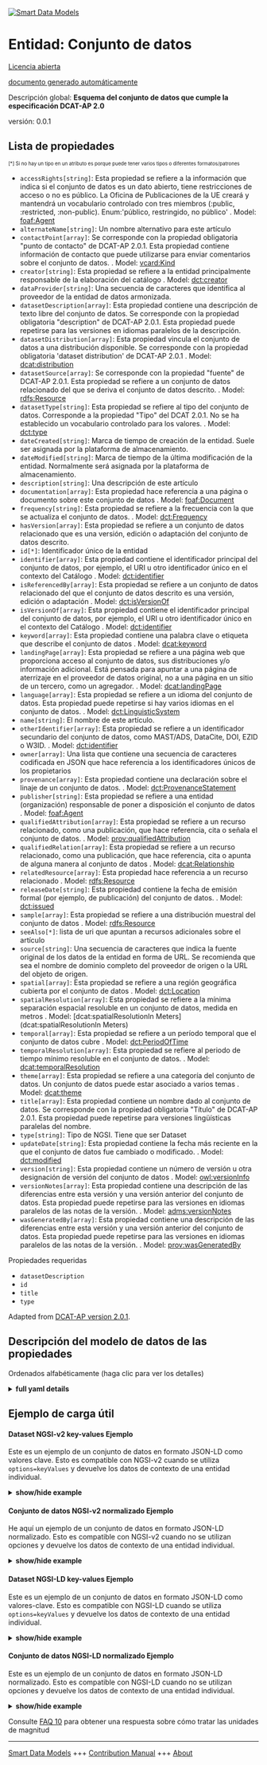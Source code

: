 <!-- 10-Header -->  
[![Smart Data Models](https://smartdatamodels.org/wp-content/uploads/2022/01/SmartDataModels_logo.png "Logo")](https://smartdatamodels.org)  
Entidad: Conjunto de datos  
==========================<!-- /10-Header -->  
<!-- 15-License -->  
[Licencia abierta](https://github.com/smart-data-models//dataModel.DCAT-AP/blob/master/Dataset/LICENSE.md)  
[documento generado automáticamente](https://docs.google.com/presentation/d/e/2PACX-1vTs-Ng5dIAwkg91oTTUdt8ua7woBXhPnwavZ0FxgR8BsAI_Ek3C5q97Nd94HS8KhP-r_quD4H0fgyt3/pub?start=false&loop=false&delayms=3000#slide=id.gb715ace035_0_60)  
<!-- /15-License -->  
<!-- 20-Description -->  
Descripción global: **Esquema del conjunto de datos que cumple la especificación DCAT-AP 2.0**  
versión: 0.0.1  
<!-- /20-Description -->  
<!-- 30-PropertiesList -->  

## Lista de propiedades  

<sup><sub>[*] Si no hay un tipo en un atributo es porque puede tener varios tipos o diferentes formatos/patrones</sub></sup>  
- `accessRights[string]`: Esta propiedad se refiere a la información que indica si el conjunto de datos es un dato abierto, tiene restricciones de acceso o no es público. La Oficina de Publicaciones de la UE creará y mantendrá un vocabulario controlado con tres miembros (:public, :restricted, :non-public). Enum:'público, restringido, no público'  . Model: [foaf:Agent](foaf:Agent)- `alternateName[string]`: Un nombre alternativo para este artículo  - `contactPoint[array]`: Se corresponde con la propiedad obligatoria "punto de contacto" de DCAT-AP 2.0.1. Esta propiedad contiene información de contacto que puede utilizarse para enviar comentarios sobre el conjunto de datos.  . Model: [vcard:Kind](vcard:Kind)- `creator[string]`: Esta propiedad se refiere a la entidad principalmente responsable de la elaboración del catálogo  . Model: [dct:creator](dct:creator)- `dataProvider[string]`: Una secuencia de caracteres que identifica al proveedor de la entidad de datos armonizada.  - `datasetDescription[array]`: Esta propiedad contiene una descripción de texto libre del conjunto de datos. Se corresponde con la propiedad obligatoria "description" de DCAT-AP 2.0.1. Esta propiedad puede repetirse para las versiones en idiomas paralelos de la descripción.  - `datasetDistribution[array]`: Esta propiedad vincula el conjunto de datos a una distribución disponible. Se corresponde con la propiedad obligatoria 'dataset distribution' de DCAT-AP 2.0.1  . Model: [dcat:distribution](dcat:distribution)- `datasetSource[array]`: Se corresponde con la propiedad "fuente" de DCAT-AP 2.0.1. Esta propiedad se refiere a un conjunto de datos relacionado del que se deriva el conjunto de datos descrito.  . Model: [rdfs:Resource](rdfs:Resource)- `datasetType[string]`: Esta propiedad se refiere al tipo del conjunto de datos. Corresponde a la propiedad "Tipo" del DCAT 2.0.1. No se ha establecido un vocabulario controlado para los valores.  . Model: [dct:type](dct:type)- `dateCreated[string]`: Marca de tiempo de creación de la entidad. Suele ser asignada por la plataforma de almacenamiento.  - `dateModified[string]`: Marca de tiempo de la última modificación de la entidad. Normalmente será asignada por la plataforma de almacenamiento.  - `description[string]`: Una descripción de este artículo  - `documentation[array]`: Esta propiedad hace referencia a una página o documento sobre este conjunto de datos  . Model: [foaf:Document](foaf:Document)- `frequency[string]`: Esta propiedad se refiere a la frecuencia con la que se actualiza el conjunto de datos.  . Model: [dct:Frequency](dct:Frequency)- `hasVersion[array]`: Esta propiedad se refiere a un conjunto de datos relacionado que es una versión, edición o adaptación del conjunto de datos descrito.  - `id[*]`: Identificador único de la entidad  - `identifier[array]`: Esta propiedad contiene el identificador principal del conjunto de datos, por ejemplo, el URI u otro identificador único en el contexto del Catálogo  . Model: [dct:identifier](dct:identifier)- `isReferencedBy[array]`: Esta propiedad se refiere a un conjunto de datos relacionado del que el conjunto de datos descrito es una versión, edición o adaptación  . Model: [dct:isVersionOf](dct:isVersionOf)- `isVersionOf[array]`: Esta propiedad contiene el identificador principal del conjunto de datos, por ejemplo, el URI u otro identificador único en el contexto del Catálogo  . Model: [dct:identifier](dct:identifier)- `keyword[array]`: Esta propiedad contiene una palabra clave o etiqueta que describe el conjunto de datos  . Model: [dcat:keyword](dcat:keyword)- `landingPage[array]`: Esta propiedad se refiere a una página web que proporciona acceso al conjunto de datos, sus distribuciones y/o información adicional. Está pensada para apuntar a una página de aterrizaje en el proveedor de datos original, no a una página en un sitio de un tercero, como un agregador.  . Model: [dcat:landingPage](dcat:landingPage)- `language[array]`: Esta propiedad se refiere a un idioma del conjunto de datos. Esta propiedad puede repetirse si hay varios idiomas en el conjunto de datos.  . Model: [dct:LinguisticSystem](dct:LinguisticSystem)- `name[string]`: El nombre de este artículo.  - `otherIdentifier[array]`: Esta propiedad se refiere a un identificador secundario del conjunto de datos, como MAST/ADS, DataCite, DOI, EZID o W3ID.  . Model: [dct:identifier](dct:identifier)- `owner[array]`: Una lista que contiene una secuencia de caracteres codificada en JSON que hace referencia a los identificadores únicos de los propietarios  - `provenance[array]`: Esta propiedad contiene una declaración sobre el linaje de un conjunto de datos.  . Model: [dct:ProvenanceStatement](dct:ProvenanceStatement)- `publisher[string]`: Esta propiedad se refiere a una entidad (organización) responsable de poner a disposición el conjunto de datos  . Model: [foaf:Agent](foaf:Agent)- `qualifiedAttribution[array]`: Esta propiedad se refiere a un recurso relacionado, como una publicación, que hace referencia, cita o señala el conjunto de datos.  . Model: [prov:qualifiedAttribution](prov:qualifiedAttribution)- `qualifiedRelation[array]`: Esta propiedad se refiere a un recurso relacionado, como una publicación, que hace referencia, cita o apunta de alguna manera al conjunto de datos  . Model: [dcat:Relationship](dcat:Relationship)- `relatedResource[array]`: Esta propiedad hace referencia a un recurso relacionado  . Model: [rdfs:Resource](rdfs:Resource)- `releaseDate[string]`: Esta propiedad contiene la fecha de emisión formal (por ejemplo, de publicación) del conjunto de datos.  . Model: [dct:issued](dct:issued)- `sample[array]`: Esta propiedad se refiere a una distribución muestral del conjunto de datos  . Model: [rdfs:Resource](rdfs:Resource)- `seeAlso[*]`: lista de uri que apuntan a recursos adicionales sobre el artículo  - `source[string]`: Una secuencia de caracteres que indica la fuente original de los datos de la entidad en forma de URL. Se recomienda que sea el nombre de dominio completo del proveedor de origen o la URL del objeto de origen.  - `spatial[array]`: Esta propiedad se refiere a una región geográfica cubierta por el conjunto de datos  . Model: [dct:Location](dct:Location)- `spatialResolution[array]`: Esta propiedad se refiere a la mínima separación espacial resoluble en un conjunto de datos, medida en metros  . Model: [dcat:spatialResolutionIn Meters](dcat:spatialResolutionIn Meters)- `temporal[array]`: Esta propiedad se refiere a un período temporal que el conjunto de datos cubre  . Model: [dct:PeriodOfTime](dct:PeriodOfTime)- `temporalResolution[array]`: Esta propiedad se refiere al periodo de tiempo mínimo resoluble en el conjunto de datos.  . Model: [dcat:temporalResolution](dcat:temporalResolution)- `theme[array]`: Esta propiedad se refiere a una categoría del conjunto de datos. Un conjunto de datos puede estar asociado a varios temas  . Model: [dcat:theme](dcat:theme)- `title[array]`: Esta propiedad contiene un nombre dado al conjunto de datos. Se corresponde con la propiedad obligatoria "Título" de DCAT-AP 2.0.1. Esta propiedad puede repetirse para versiones lingüísticas paralelas del nombre.  - `type[string]`: Tipo de NGSI. Tiene que ser Dataset  - `updateDate[string]`: Esta propiedad contiene la fecha más reciente en la que el conjunto de datos fue cambiado o modificado.  . Model: [dct:modified](dct:modified)- `version[string]`: Esta propiedad contiene un número de versión u otra designación de versión del conjunto de datos  . Model: [owl:versionInfo](owl:versionInfo)- `versionNotes[array]`: Esta propiedad contiene una descripción de las diferencias entre esta versión y una versión anterior del conjunto de datos. Esta propiedad puede repetirse para las versiones en idiomas paralelos de las notas de la versión.  . Model: [adms:versionNotes](adms:versionNotes)- `wasGeneratedBy[array]`: Esta propiedad contiene una descripción de las diferencias entre esta versión y una versión anterior del conjunto de datos. Esta propiedad puede repetirse para las versiones en idiomas paralelos de las notas de la versión.  . Model: [prov:wasGeneratedBy](prov:wasGeneratedBy)<!-- /30-PropertiesList -->  
<!-- 35-RequiredProperties -->  
Propiedades requeridas  
- `datasetDescription`  - `id`  - `title`  - `type`  <!-- /35-RequiredProperties -->  
<!-- 40-RequiredProperties -->  
Adapted from [DCAT-AP version 2.0.1](https://joinup.ec.europa.eu/sites/default/files/distribution/access_url/2020-06/e4823478-4458-4546-9a85-3609867ad089/DCAT_AP_2.0.1.pdf).  
<!-- /40-RequiredProperties -->  
<!-- 50-DataModelHeader -->  
## Descripción del modelo de datos de las propiedades  
Ordenados alfabéticamente (haga clic para ver los detalles)  
<!-- /50-DataModelHeader -->  
<!-- 60-ModelYaml -->  
<details><summary><strong>full yaml details</strong></summary>    
```yaml  
Dataset:    
  description: 'Dataset Schema meeting DCAT-AP 2.0 specification'    
  properties:    
    accessRights:    
      description: 'This property refers to information that indicates whether the Dataset is open data, has access restrictions or is not public. A controlled vocabulary with three members (:public, :restricted, :non-public) will be created and maintained by the Publications Office of the EU. Enum:''public, restricted, non-public'''    
      enum:    
        - public    
        - restricted    
        - non-public    
      type: string    
      x-ngsi:    
        model: foaf:Agent    
        type: Property    
    alternateName:    
      description: 'An alternative name for this item'    
      type: string    
      x-ngsi:    
        type: Property    
    contactPoint:    
      description: 'It corresponds with the ''contact point'' mandatory property of DCAT-AP 2.0.1. This property contains contact information that can be used for sending comments about the Dataset.'    
      items:    
        type: string    
      type: array    
      x-ngsi:    
        model: vcard:Kind    
        type: Property    
    creator:    
      description: 'This property refers to the entity primarily responsible for producing the catalogue'    
      type: string    
      x-ngsi:    
        model: dct:creator    
        type: Property    
    dataProvider:    
      description: 'A sequence of characters identifying the provider of the harmonised data entity.'    
      type: string    
      x-ngsi:    
        type: Property    
    datasetDescription:    
      description: 'This property contains a free-text account of the Dataset. It corresponds with the ''description'' mandatory property of DCAT-AP 2.0.1. This property can be repeated for parallel language versions of the description.'    
      items:    
        type: string    
      type: array    
      x-ngsi:    
        type: Property    
    datasetDistribution:    
      description: 'This property links the Dataset to an available Distributions. It corresponds with the ''dataset distribution'' mandatory property of DCAT-AP 2.0.1'    
      items:    
        format: uri    
        type: string    
      type: array    
      x-ngsi:    
        model: dcat:distribution    
        type: Property    
    datasetSource:    
      description: 'It corresponds with the property ''source'' from DCAT-AP 2.0.1. This property refers to a related Dataset from which the described Dataset is derived.'    
      items:    
        format: uri    
        type: string    
      type: array    
      x-ngsi:    
        model: rdfs:Resource    
        type: Property    
    datasetType:    
      description: 'This property refers to the type of the Dataset. It corresponds to the property ''Type'' of the DCAT 2.0.1. A controlled vocabulary for the values has not been established.'    
      type: string    
      x-ngsi:    
        model: dct:type    
        type: Property    
    dateCreated:    
      description: 'Entity creation timestamp. This will usually be allocated by the storage platform.'    
      format: date-time    
      type: string    
      x-ngsi:    
        type: Property    
    dateModified:    
      description: 'Timestamp of the last modification of the entity. This will usually be allocated by the storage platform.'    
      format: date-time    
      type: string    
      x-ngsi:    
        type: Property    
    description:    
      description: 'A description of this item'    
      type: string    
      x-ngsi:    
        type: Property    
    documentation:    
      description: 'This property refers to a page or document about this Dataset'    
      items:    
        format: uri    
        type: string    
      type: array    
      x-ngsi:    
        model: foaf:Document    
        type: Property    
    frequency:    
      description: 'This property refers to the frequency at which the Dataset is updated.'    
      type: string    
      x-ngsi:    
        model: dct:Frequency    
        type: Property    
    hasVersion:    
      description: 'This property refers to a related Dataset that is a version, edition, or adaptation of the described Dataset.'    
      items:    
        format: uri    
        type: string    
      type: array    
      x-ngsi:    
        type: Property    
    id:    
      anyOf: &dataset_-_properties_-_owner_-_items_-_anyof    
        - description: 'Property. Identifier format of any NGSI entity'    
          maxLength: 256    
          minLength: 1    
          pattern: ^[\w\-\.\{\}\$\+\*\[\]`|~^@!,:\\]+$    
          type: string    
        - description: 'Property. Identifier format of any NGSI entity'    
          format: uri    
          type: string    
      description: 'Unique identifier of the entity'    
      x-ngsi:    
        type: Property    
    identifier:    
      description: 'This property contains the main identifier for the Dataset, e.g. the URI or other unique identifier in the context of the Catalogue'    
      items:    
        format: uri    
        type: string    
      type: array    
      x-ngsi:    
        model: dct:identifier    
        type: Property    
    isReferencedBy:    
      description: 'This property refers to a related Dataset of which the described Dataset is a version, edition, or adaptation'    
      items:    
        format: uri    
        type: string    
      type: array    
      x-ngsi:    
        model: dct:isVersionOf    
        type: Property    
    isVersionOf:    
      description: 'This property contains the main identifier for the Dataset, e.g. the URI or other unique identifier in the context of the Catalogue'    
      items:    
        format: uri    
        type: string    
      type: array    
      x-ngsi:    
        model: dct:identifier    
        type: Property    
    keyword:    
      description: 'This property contains a keyword or tag, describing the Dataset'    
      items:    
        type: string    
      type: array    
      x-ngsi:    
        model: dcat:keyword    
        type: Property    
    landingPage:    
      description: 'This property refers to a web page that provides access to the Dataset, its Distributions and/or additional information. It is intended to point to a landing page at the original data provider, not to a page on a site of a third party, such as an aggregator.'    
      items:    
        format: uri    
        type: string    
      type: array    
      x-ngsi:    
        model: dcat:landingPage    
        type: Property    
    language:    
      description: 'This property refers to a language of the Dataset. This property can be repeated if there are multiple languages in the Dataset.'    
      items:    
        type: string    
      type: array    
      x-ngsi:    
        model: dct:LinguisticSystem    
        type: Property    
    name:    
      description: 'The name of this item.'    
      type: string    
      x-ngsi:    
        type: Property    
    otherIdentifier:    
      description: 'This property refers to a secondary identifier of the Dataset, such as MAST/ADS, DataCite, DOI, EZID or W3ID.'    
      items:    
        format: uri    
        type: string    
      type: array    
      x-ngsi:    
        model: dct:identifier    
        type: Property    
    owner:    
      description: 'A List containing a JSON encoded sequence of characters referencing the unique Ids of the owner(s)'    
      items:    
        anyOf: *dataset_-_properties_-_owner_-_items_-_anyof    
        description: 'Property. Unique identifier of the entity'    
      type: array    
      x-ngsi:    
        type: Property    
    provenance:    
      description: 'This property contains a statement about the lineage of a Dataset.'    
      items:    
        type: string    
      type: array    
      x-ngsi:    
        model: dct:ProvenanceStatement    
        type: Property    
    publisher:    
      description: 'This property refers to an entity (organisation) responsible for making the Dataset available'    
      type: string    
      x-ngsi:    
        model: foaf:Agent    
        type: Property    
    qualifiedAttribution:    
      description: 'This property is about a related resource, such as a publication, that references, cites, or otherwise points to the dataset.'    
      items:    
        type: string    
      type: array    
      x-ngsi:    
        model: prov:qualifiedAttribution    
        type: Property    
    qualifiedRelation:    
      description: 'This property is about a related resource, such as a publication, that references, cites, or otherwise points to the dataset'    
      items:    
        format: uri    
        type: string    
      type: array    
      x-ngsi:    
        model: dcat:Relationship    
        type: Property    
    relatedResource:    
      description: 'This property refers to a related resource'    
      items:    
        format: uri    
        type: string    
      type: array    
      x-ngsi:    
        model: rdfs:Resource    
        type: Property    
    releaseDate:    
      description: 'This property contains the date of formal issuance (e.g., publication) of the Dataset.'    
      format: date-time    
      type: string    
      x-ngsi:    
        model: dct:issued    
        type: Property    
    sample:    
      description: 'This property refers to a sample distribution of the dataset'    
      items:    
        format: uri    
        type: string    
      type: array    
      x-ngsi:    
        model: rdfs:Resource    
        type: Property    
    seeAlso:    
      description: 'list of uri pointing to additional resources about the item'    
      oneOf:    
        - items:    
            format: uri    
            type: string    
          minItems: 1    
          type: array    
        - format: uri    
          type: string    
      x-ngsi:    
        type: Property    
    source:    
      description: 'A sequence of characters giving the original source of the entity data as a URL. Recommended to be the fully qualified domain name of the source provider, or the URL to the source object.'    
      type: string    
      x-ngsi:    
        type: Property    
    spatial:    
      description: 'This property refers to a geographic region that is covered by the Dataset'    
      items:    
        description: 'Geoproperty. Geojson reference to the item. It can be Point, LineString, Polygon, MultiPoint, MultiLineString or MultiPolygon'    
        oneOf:    
          - description: 'Geoproperty. Geojson reference to the item. Point'    
            properties:    
              bbox:    
                items:    
                  type: number    
                minItems: 4    
                type: array    
              coordinates:    
                items:    
                  type: number    
                minItems: 2    
                type: array    
              type:    
                enum:    
                  - Point    
                type: string    
            required:    
              - type    
              - coordinates    
            title: 'GeoJSON Point'    
            type: object    
          - description: 'Geoproperty. Geojson reference to the item. LineString'    
            properties:    
              bbox:    
                items:    
                  type: number    
                minItems: 4    
                type: array    
              coordinates:    
                items:    
                  items:    
                    type: number    
                  minItems: 2    
                  type: array    
                minItems: 2    
                type: array    
              type:    
                enum:    
                  - LineString    
                type: string    
            required:    
              - type    
              - coordinates    
            title: 'GeoJSON LineString'    
            type: object    
          - description: 'Geoproperty. Geojson reference to the item. Polygon'    
            properties:    
              bbox:    
                items:    
                  type: number    
                minItems: 4    
                type: array    
              coordinates:    
                items:    
                  items:    
                    items:    
                      type: number    
                    minItems: 2    
                    type: array    
                  minItems: 4    
                  type: array    
                type: array    
              type:    
                enum:    
                  - Polygon    
                type: string    
            required:    
              - type    
              - coordinates    
            title: 'GeoJSON Polygon'    
            type: object    
          - description: 'Geoproperty. Geojson reference to the item. MultiPoint'    
            properties:    
              bbox:    
                items:    
                  type: number    
                minItems: 4    
                type: array    
              coordinates:    
                items:    
                  items:    
                    type: number    
                  minItems: 2    
                  type: array    
                type: array    
              type:    
                enum:    
                  - MultiPoint    
                type: string    
            required:    
              - type    
              - coordinates    
            title: 'GeoJSON MultiPoint'    
            type: object    
          - description: 'Geoproperty. Geojson reference to the item. MultiLineString'    
            properties:    
              bbox:    
                items:    
                  type: number    
                minItems: 4    
                type: array    
              coordinates:    
                items:    
                  items:    
                    items:    
                      type: number    
                    minItems: 2    
                    type: array    
                  minItems: 2    
                  type: array    
                type: array    
              type:    
                enum:    
                  - MultiLineString    
                type: string    
            required:    
              - type    
              - coordinates    
            title: 'GeoJSON MultiLineString'    
            type: object    
          - description: 'Geoproperty. Geojson reference to the item. MultiLineString'    
            properties:    
              bbox:    
                items:    
                  type: number    
                minItems: 4    
                type: array    
              coordinates:    
                items:    
                  items:    
                    items:    
                      items:    
                        type: number    
                      minItems: 2    
                      type: array    
                    minItems: 4    
                    type: array    
                  type: array    
                type: array    
              type:    
                enum:    
                  - MultiPolygon    
                type: string    
            required:    
              - type    
              - coordinates    
            title: 'GeoJSON MultiPolygon'    
            type: object    
      type: array    
      x-ngsi:    
        model: dct:Location    
        type: Geoproperty    
    spatialResolution:    
      description: 'This property refers to the minimum spatial separation resolvable in a dataset, measured in meters'    
      items:    
        type: number    
      type: array    
      x-ngsi:    
        model: 'dcat:spatialResolutionIn Meters'    
        type: Property    
    temporal:    
      description: 'This property refers to a temporal period that the Dataset covers'    
      items:    
        format: date-time    
        type: string    
      type: array    
      x-ngsi:    
        model: dct:PeriodOfTime    
        type: Property    
    temporalResolution:    
      description: 'This property refers to the minimum time period resolvable in the dataset.'    
      items:    
        type: number    
      type: array    
      x-ngsi:    
        model: dcat:temporalResolution    
        type: Property    
    theme:    
      description: 'This property refers to a category of the Dataset. A Dataset may be associated with multiple themes'    
      items:    
        type: string    
      type: array    
      x-ngsi:    
        model: dcat:theme    
        type: Property    
    title:    
      description: 'This property contains a name given to the Dataset. It corresponds with the ''Title'' mandatory property of DCAT-AP 2.0.1. This property can be repeated for parallel language versions of the name.'    
      items:    
        type: string    
      type: array    
      x-ngsi:    
        type: Property    
    type:    
      description: 'NGSI type. It has to be Dataset'    
      enum:    
        - Dataset    
      type: string    
      x-ngsi:    
        type: Property    
    updateDate:    
      description: 'This property contains the most recent date on which the Dataset was changed or modified.'    
      format: date-time    
      type: string    
      x-ngsi:    
        model: dct:modified    
        type: Property    
    version:    
      description: 'This property contains a version number or other version designation of the Dataset'    
      type: string    
      x-ngsi:    
        model: owl:versionInfo    
        type: Property    
    versionNotes:    
      description: 'This property contains a description of the differences between this version and a previous version of the Dataset. This property can be repeated for parallel language versions of the version notes.'    
      items:    
        type: string    
      type: array    
      x-ngsi:    
        model: adms:versionNotes    
        type: Property    
    wasGeneratedBy:    
      description: 'This property contains a description of the differences between this version and a previous version of the Dataset. This property can be repeated for parallel language versions of the version notes.'    
      items:    
        type: string    
      type: array    
      x-ngsi:    
        model: prov:wasGeneratedBy    
        type: Property    
  required:    
    - id    
    - type    
    - datasetDescription    
    - title    
  type: object    
  x-derived-from: ""    
  x-disclaimer: 'Redistribution and use in source and binary forms, with or without modification, are permitted  provided that the license conditions are met. Copyleft (c) 2021 Contributors to Smart Data Models Program'    
  x-license-url: https://github.com/smart-data-models/dataModel.DCAT-AP/blob/master/Dataset/LICENSE.md    
  x-model-schema: https://github.com/smart-data-models/dataModel.DCAT-AP/blob/master/Dataset/schema.json    
  x-model-tags: ""    
  x-version: 0.0.1    
```  
</details>    
<!-- /60-ModelYaml -->  
<!-- 70-MiddleNotes -->  
<!-- /70-MiddleNotes -->  
<!-- 80-Examples -->  
## Ejemplo de carga útil  
#### Dataset NGSI-v2 key-values Ejemplo  
Este es un ejemplo de un conjunto de datos en formato JSON-LD como valores clave. Esto es compatible con NGSI-v2 cuando se utiliza `options=keyValues` y devuelve los datos de contexto de una entidad individual.  
<details><summary><strong>show/hide example</strong></summary>    
```json  
{  
  "id": "urn:ngsi-ld:Dataset:id:VESI:23278568",  
  "dateCreated": "1985-07-20T10:08:50Z",  
  "dateModified": "2015-07-13T03:09:32Z",  
  "source": "urn:ngsi-ld:Dataset:items:YSWN:41266715",  
  "name": "First table field check. Agency writer size. Meeting nice nothing after ever.",  
  "alternateName": "Apply popular what suddenly environmental at system. Situation son future example task. Machine year positive security better.",  
  "description": "Own fast suffer your. Spend per police. Less skill much run letter shoulder know office. Discuss of director enter process world possible out.",  
  "dataProvider": "Investment five beat become resource individual assume. Yard seat memory bed forget heart crime.",  
  "owner": [  
    "urn:ngsi-ld:Dataset:items:QZHN:39684072",  
    "urn:ngsi-ld:Dataset:items:LADQ:07842317"  
  ],  
  "seeAlso": [  
    "urn:ngsi-ld:Dataset:items:JGFW:76050330",  
    "urn:ngsi-ld:Dataset:items:XUMS:21710022"  
  ],  
  "type": "Dataset",  
  "datasetDescription": [  
    "Sit worry pay during TV increase family. Social drop organization method. Fact treatment throw detail.",  
    "Experience similar officer social us item lay prepare. Price year close better."  
  ],  
  "title": [  
    "Class skill deal there no language himself. After rule mouth tell economy risk. Glass personal person center.",  
    "Air step occur crime. Fear read scientist vote light. Phone sign what lot garden century big."  
  ],  
  "contactPoint": [  
    "Minute write his experience similar right.",  
    "Experience away remain."  
  ],  
  "datasetDistribution": [  
    "urn:ngsi-ld:Dataset:items:KJVK:30944451",  
    "urn:ngsi-ld:Dataset:items:MMWU:84196227"  
  ],  
  "keyword": [  
    "Free analysis reduce. Owner Republican institution six science a usually. Value land executive design.",  
    "Bag recently might far plan nearly scene example. Trouble official dream author job claim join different. Success full debate here check attorney size."  
  ],  
  "publisher": "Statement which consumer product thought total. Nothing concern picture involve paper nor kid.",  
  "spatial": [  
    {  
      "type": "Point",  
      "coordinates": [  
        9.922458,  
        109.478534  
      ]  
    }  
  ],  
  "temporal": [  
    "2017-04-03T02:35:57Z",  
    "1978-06-15T04:39:05Z"  
  ],  
  "theme": [  
    "Win catch job number find number. Leader reason top arrive night. Movement expect security high hair whom three yeah.",  
    "Respond character continue gun. Grow best choice group manage over find."  
  ],  
  "accessRights": "non-public",  
  "creator": "Wall true factor several nothing. Mission want kind design. Who cause health father director either cause.",  
  "documentation": [  
    "urn:ngsi-ld:Dataset:items:EDTJ:28919577",  
    "urn:ngsi-ld:Dataset:items:GKJO:30040605"  
  ],  
  "frequency": "Case fine feel that. Government executive issue police chance believe.",  
  "hasVersion": [  
    "urn:ngsi-ld:Dataset:items:SQSB:90831182",  
    "urn:ngsi-ld:Dataset:items:FFVZ:69502935"  
  ],  
  "identifier": [  
    "urn:ngsi-ld:Dataset:items:MBNQ:57176010",  
    "urn:ngsi-ld:Dataset:items:DDDJ:93242038"  
  ],  
  "isReferencedBy": [  
    "urn:ngsi-ld:Dataset:items:YQRP:33454193",  
    "urn:ngsi-ld:Dataset:items:RBND:48628164"  
  ],  
  "isVersionOf": [  
    "urn:ngsi-ld:Dataset:items:AMAC:16896252",  
    "urn:ngsi-ld:Dataset:items:IPSO:04920226"  
  ],  
  "landingPage": [  
    "urn:ngsi-ld:Dataset:items:UMBA:72418275",  
    "urn:ngsi-ld:Dataset:items:GUKW:86586813"  
  ],  
  "language": [  
    "Environment site ability night player. Head able American example call again.",  
    "Receive my risk leave matter prepare. Worker admit draw others remember establish necessary one."  
  ],  
  "otherIdentifier": [  
    "urn:ngsi-ld:Dataset:items:ZNYR:18053145",  
    "urn:ngsi-ld:Dataset:items:ICBO:96194869"  
  ],  
  "provenance": [  
    "Air success movie nation attention. Fight do natural brother street.",  
    "Future against sing especially answer sea. Difference effect company."  
  ],  
  "qualifiedAttribution": [  
    "Central born manage evidence data. Answer doctor visit ready physical fact. Quite allow however certain lose heart.",  
    "Home interesting range ever. Magazine the instead particularly. Late have collection."  
  ],  
  "qualifiedRelation": [  
    "urn:ngsi-ld:Dataset:items:ITFK:67369057",  
    "urn:ngsi-ld:Dataset:items:ZJWX:10596189"  
  ],  
  "relatedResource": [  
    "urn:ngsi-ld:Dataset:items:FXEY:35067714",  
    "urn:ngsi-ld:Dataset:items:YYOL:47950545"  
  ],  
  "releaseDate": "1983-07-16T12:51:26Z",  
  "sample": [  
    "urn:ngsi-ld:Dataset:items:QJPZ:50290394",  
    "urn:ngsi-ld:Dataset:items:ZSSA:73451152"  
  ],  
  "spatialResolution": [  
    864.6,  
    864.6  
  ],  
  "temporalResolution": [  
    864.6,  
    864.6  
  ],  
  "datasetType": "Else memory if. Whose group through despite cause. Sense peace economy travel.",  
  "updateDate": "2017-12-27T03:37:52Z",  
  "version": "Financial role together range. Nice government first policy daughter need kind. Employee source nature add rest human station. Ability management test during foot that course nothing.",  
  "versionNotes": [  
    "Sort language ball floor. Your majority feeling fact by four two.",  
    "Natural explain before something first drug contain start. Party prevent live."  
  ],  
  "wasGeneratedBy": [  
    "Theory type successful together. Raise study modern miss dog Democrat quickly.",  
    "Every manage political record word group food break. Picture suddenly drug rule bring determine some forward. Beyond chair recently and."  
  ]  
}  
```  
</details>  
#### Conjunto de datos NGSI-v2 normalizado Ejemplo  
He aquí un ejemplo de un conjunto de datos en formato JSON-LD normalizado. Esto es compatible con NGSI-v2 cuando no se utilizan opciones y devuelve los datos de contexto de una entidad individual.  
<details><summary><strong>show/hide example</strong></summary>    
```json  
{  
  "id": "urn:ngsi-ld:Dataset:id:HUZY:68185655",  
  "type": "Dataset",  
  "dateCreated": {  
    "type": "DateTime",  
    "value": "2021-07-01T10:27:49Z"  
  },  
  "dateModified": {  
    "type": "DateTime",  
    "value": "2021-07-01T10:27:59Z"  
  },  
  "source": {  
    "type": "Text",  
    "value": ""  
  },  
  "name": {  
    "type": "Text",  
    "value": "list of open data portals by MELODA.org project"  
  },  
  "alternateName": {  
    "type": "Text",  
    "value": ""  
  },  
  "description": {  
    "type": "Text",  
    "value": "Analysis based on actual review of the features of the open data portals"  
  },  
  "dataProvider": {  
    "type": "Text",  
    "value": "meloda.org"  
  },  
  "owner": {  
    "type": "array",  
    "value": [  
      "urn:ngsi-ld:Dataset:items:UHNW:18835438",  
      "urn:ngsi-ld:Dataset:items:JIFN:75588835"  
    ]  
  },  
  "seeAlso": {  
    "type": "array",  
    "value": [  
      "https://meloda.org"  
    ]  
  },  
  "datasetDescription": {  
    "type": "array",  
    "value": [  
      "List of open data portals",  
      "Listado de portales open data"  
    ]  
  },  
  "title": {  
    "type": "array",  
    "value": [  
      "Open Data list",  
      "Lista open data"  
    ]  
  },  
  "contactPoint": {  
    "type": "array",  
    "value": [  
      ""  
    ]  
  },  
  "datasetDistribution": {  
    "type": "array",  
    "value": [  
      ""  
    ]  
  },  
  "keyword": {  
    "type": "array",  
    "value": [  
      "opendata",  
      "portal"  
    ]  
  },  
  "publisher": {  
    "type": "Text",  
    "value": "urjc"  
  },  
  "spatial": {  
    "type": "geo:json",  
    "value": {  
      "type": "Point",  
      "coordinates": [  
        22.1394715,  
        -7.100602  
      ]  
    }  
  },  
  "temporal": {  
    "type": "array",  
    "value": [  
      "2021-01-01T00:00:00Z",  
      "2021-12-31T23:59:59Z"  
    ]  
  },  
  "theme": {  
    "type": "array",  
    "value": [  
      "data management",  
      "open data"  
    ]  
  },  
  "accessRights": {  
    "type": "Text",  
    "value": "public"  
  },  
  "creator": {  
    "type": "Text",  
    "value": "Diego Garcia, Marta Ortiz de Urbina, Carmen de Pablos"  
  },  
  "documentation": {  
    "type": "array",  
    "value": [  
      "",  
      ""  
    ]  
  },  
  "frequency": {  
    "type": "array",  
    "value": "two years"  
  },  
  "hasVersion": {  
    "type": "Text",  
    "value": [  
      "",  
      ""  
    ]  
  },  
  "identifier": {  
    "type": "array",  
    "value": [  
      "",  
      ""  
    ]  
  },  
  "isReferencedBy": {  
    "type": "array",  
    "value": [  
      "urn:ngsi-ld:Dataset:items:HJNK:88711880",  
      "urn:ngsi-ld:Dataset:items:MDEO:95193079"  
    ]  
  },  
  "isVersionOf": {  
    "type": "array",  
    "value": [  
      "urn:ngsi-ld:Dataset:items:RBWE:31388012",  
      "urn:ngsi-ld:Dataset:items:GATZ:02632837"  
    ]  
  },  
  "landingPage": {  
    "type": "array",  
    "value": [  
      "htps://meloda.org"  
    ]  
  },  
  "language": {  
    "type": "array",  
    "value": [  
      "EN",  
      "ES"  
    ]  
  },  
  "otherIdentifier": {  
    "type": "array",  
    "value": [  
      "",  
      ""  
    ]  
  },  
  "provenance": {  
    "type": "array",  
    "value": [  
      "",  
      ""  
    ]  
  },  
  "qualifiedAttribution": {  
    "type": "array",  
    "value": [  
      ""  
    ]  
  },  
  "qualifiedRelation": {  
    "type": "array",  
    "value": [  
      ""  
    ]  
  },  
  "relatedResource": {  
    "type": "array",  
    "value": [  
      "urn:ngsi-ld:Dataset:items:LGBY:74926949",  
      "urn:ngsi-ld:Dataset:items:ZAUC:79968579"  
    ]  
  },  
  "releaseDate": {  
    "type": "DateTime",  
    "value": "2021-10-01T15:46:46Z"  
  },  
  "sample": {  
    "type": "array",  
    "value": [  
      "urn:ngsi-ld:Dataset:items:MLHW:64299003",  
      "urn:ngsi-ld:Dataset:items:GNXL:59256807"  
    ]  
  },  
  "datasetSource": {  
    "type": "array",  
    "value": [  
      "urn:ngsi-ld:Dataset:items:QTKR:65814062",  
      "urn:ngsi-ld:Dataset:items:SVUY:57639613"  
    ]  
  },  
  "spatialResolution": {  
    "type": "array",  
    "value": [  
      864.6  
    ]  
  },  
  "temporalResolution": {  
    "type": "array",  
    "value": [  
      730  
    ]  
  },  
  "datasetType": {  
    "type": "Text",  
    "value": ""  
  },  
  "updateDate": {  
    "type": "DateTime",  
    "value": "2021-07-01T03:37:52Z"  
  },  
  "version": {  
    "type": "Text",  
    "value": "3.0"  
  },  
  "versionNotes": {  
    "type": "array",  
    "value": [  
      "With temporal evolution"  
    ]  
  },  
  "wasGeneratedBy": {  
    "type": "Text",  
    "value": [  
      "meloda Team"  
    ]  
  }  
}  
```  
</details>  
#### Dataset NGSI-LD key-values Ejemplo  
Este es un ejemplo de un conjunto de datos en formato JSON-LD como valores-clave. Esto es compatible con NGSI-LD cuando se utiliza `options=keyValues` y devuelve los datos de contexto de una entidad individual.  
<details><summary><strong>show/hide example</strong></summary>    
```json  
{  
    "id": "urn:ngsi-ld:Dataset:id:VESI:23278568",  
    "type": "Dataset",  
    "accessRights": "non-public",  
    "alternateName": "Apply popular what suddenly environmental at system. Situation son future example task. Machine year positive security better.",  
    "contactPoint": [  
        "Minute write his experience similar right.",  
        "Experience away remain."  
    ],  
    "creator": "Wall true factor several nothing. Mission want kind design. Who cause health father director either cause.",  
    "dataProvider": "Investment five beat become resource individual assume. Yard seat memory bed forget heart crime.",  
    "datasetDescription": [  
        "Sit worry pay during TV increase family. Social drop organization method. Fact treatment throw detail.",  
        "Experience similar officer social us item lay prepare. Price year close better."  
    ],  
    "datasetDistribution": [  
        "urn:ngsi-ld:Dataset:items:KJVK:30944451",  
        "urn:ngsi-ld:Dataset:items:MMWU:84196227"  
    ],  
    "datasetType": "Else memory if. Whose group through despite cause. Sense peace economy travel.",  
    "dateCreated": "1985-07-20T10:08:50Z",  
    "dateModified": "2015-07-13T03:09:32Z",  
    "description": "Own fast suffer your. Spend per police. Less skill much run letter shoulder know office. Discuss of director enter process world possible out.",  
    "documentation": [  
        "urn:ngsi-ld:Dataset:items:EDTJ:28919577",  
        "urn:ngsi-ld:Dataset:items:GKJO:30040605"  
    ],  
    "frequency": "Case fine feel that. Government executive issue police chance believe.",  
    "hasVersion": [  
        "urn:ngsi-ld:Dataset:items:SQSB:90831182",  
        "urn:ngsi-ld:Dataset:items:FFVZ:69502935"  
    ],  
    "identifier": [  
        "urn:ngsi-ld:Dataset:items:MBNQ:57176010",  
        "urn:ngsi-ld:Dataset:items:DDDJ:93242038"  
    ],  
    "isReferencedBy": [  
        "urn:ngsi-ld:Dataset:items:YQRP:33454193",  
        "urn:ngsi-ld:Dataset:items:RBND:48628164"  
    ],  
    "isVersionOf": [  
        "urn:ngsi-ld:Dataset:items:AMAC:16896252",  
        "urn:ngsi-ld:Dataset:items:IPSO:04920226"  
    ],  
    "keyword": [  
        "Free analysis reduce. Owner Republican institution six science a usually. Value land executive design.",  
        "Bag recently might far plan nearly scene example. Trouble official dream author job claim join different. Success full debate here check attorney size."  
    ],  
    "landingPage": [  
        "urn:ngsi-ld:Dataset:items:UMBA:72418275",  
        "urn:ngsi-ld:Dataset:items:GUKW:86586813"  
    ],  
    "language": [  
        "Environment site ability night player. Head able American example call again.",  
        "Receive my risk leave matter prepare. Worker admit draw others remember establish necessary one."  
    ],  
    "name": "First table field check. Agency writer size. Meeting nice nothing after ever.",  
    "otherIdentifier": [  
        "urn:ngsi-ld:Dataset:items:ZNYR:18053145",  
        "urn:ngsi-ld:Dataset:items:ICBO:96194869"  
    ],  
    "owner": [  
        "urn:ngsi-ld:Dataset:items:QZHN:39684072",  
        "urn:ngsi-ld:Dataset:items:LADQ:07842317"  
    ],  
    "provenance": [  
        "Air success movie nation attention. Fight do natural brother street.",  
        "Future against sing especially answer sea. Difference effect company."  
    ],  
    "publisher": "Statement which consumer product thought total. Nothing concern picture involve paper nor kid.",  
    "qualifiedAttribution": [  
        "Central born manage evidence data. Answer doctor visit ready physical fact. Quite allow however certain lose heart.",  
        "Home interesting range ever. Magazine the instead particularly. Late have collection."  
    ],  
    "qualifiedRelation": [  
        "urn:ngsi-ld:Dataset:items:ITFK:67369057",  
        "urn:ngsi-ld:Dataset:items:ZJWX:10596189"  
    ],  
    "relatedResource": [  
        "urn:ngsi-ld:Dataset:items:FXEY:35067714",  
        "urn:ngsi-ld:Dataset:items:YYOL:47950545"  
    ],  
    "releaseDate": "1983-07-16T12:51:26Z",  
    "sample": [  
        "urn:ngsi-ld:Dataset:items:QJPZ:50290394",  
        "urn:ngsi-ld:Dataset:items:ZSSA:73451152"  
    ],  
    "seeAlso": [  
        "urn:ngsi-ld:Dataset:items:JGFW:76050330",  
        "urn:ngsi-ld:Dataset:items:XUMS:21710022"  
    ],  
    "source": "urn:ngsi-ld:Dataset:items:YSWN:41266715",  
    "spatial": [  
        {  
            "type": "Point",  
            "coordinates": [  
                9.922458,  
                109.478534  
            ]  
        }  
    ],  
    "spatialResolution": [  
        864.6,  
        864.6  
    ],  
    "temporal": [  
        "2017-04-03T02:35:57Z",  
        "1978-06-15T04:39:05Z"  
    ],  
    "temporalResolution": [  
        864.6,  
        864.6  
    ],  
    "theme": [  
        "Win catch job number find number. Leader reason top arrive night. Movement expect security high hair whom three yeah.",  
        "Respond character continue gun. Grow best choice group manage over find."  
    ],  
    "title": [  
        "Class skill deal there no language himself. After rule mouth tell economy risk. Glass personal person center.",  
        "Air step occur crime. Fear read scientist vote light. Phone sign what lot garden century big."  
    ],  
    "updateDate": "2017-12-27T03:37:52Z",  
    "version": "Financial role together range. Nice government first policy daughter need kind. Employee source nature add rest human station. Ability management test during foot that course nothing.",  
    "versionNotes": [  
        "Sort language ball floor. Your majority feeling fact by four two.",  
        "Natural explain before something first drug contain start. Party prevent live."  
    ],  
    "wasGeneratedBy": [  
        "Theory type successful together. Raise study modern miss dog Democrat quickly.",  
        "Every manage political record word group food break. Picture suddenly drug rule bring determine some forward. Beyond chair recently and."  
    ],  
    "@context": [  
        "https://raw.githubusercontent.com/smart-data-models/dataModel.DCAT-AP/master/context.jsonld"  
    ]  
}  
```  
</details>  
#### Conjunto de datos NGSI-LD normalizado Ejemplo  
Este es un ejemplo de un conjunto de datos en formato JSON-LD normalizado. Esto es compatible con NGSI-LD cuando no se utilizan opciones y devuelve los datos de contexto de una entidad individual.  
<details><summary><strong>show/hide example</strong></summary>    
```json  
{  
    "id": "urn:ngsi-ld:Dataset:id:HUZY:68185655",  
    "type": "Dataset",  
    "accessRights": {  
        "type": "Property",  
        "value": "public"  
    },  
    "alternateName": {  
        "type": "Property",  
        "value": ""  
    },  
    "contactPoint": {  
        "type": "Property",  
        "value": [  
            ""  
        ]  
    },  
    "creator": {  
        "type": "Property",  
        "value": "Diego Garcia, Marta Ortiz de Urbina, Carmen de Pablos"  
    },  
    "dataProvider": {  
        "type": "Property",  
        "value": "meloda.org"  
    },  
    "datasetDescription": {  
        "type": "Property",  
        "value": [  
            "List of open data portals",  
            "Listado de portales open data"  
        ]  
    },  
    "datasetDistribution": {  
        "type": "Property",  
        "value": [  
            ""  
        ]  
    },  
    "datasetSource": {  
        "type": "Property",  
        "value": [  
            "urn:ngsi-ld:Dataset:items:QTKR:65814062",  
            "urn:ngsi-ld:Dataset:items:SVUY:57639613"  
        ]  
    },  
    "datasetType": {  
        "type": "Property",  
        "value": ""  
    },  
    "dateCreated": {  
        "type": "Property",  
        "value": {  
            "@type": "DateTime",  
            "@value": "2021-07-01T10:27:49Z"  
        }  
    },  
    "dateModified": {  
        "type": "Property",  
        "value": {  
            "@type": "DateTime",  
            "@value": "2021-07-01T10:27:59Z"  
        }  
    },  
    "description": {  
        "type": "Property",  
        "value": "Analysis based on actual review of the features of the open data portals"  
    },  
    "documentation": {  
        "type": "Property",  
        "value": [  
            "",  
            ""  
        ]  
    },  
    "frequency": {  
        "type": "Property",  
        "value": "two years"  
    },  
    "hasVersion": {  
        "type": "Property",  
        "value": [  
            "",  
            ""  
        ]  
    },  
    "identifier": {  
        "type": "Property",  
        "value": [  
            "",  
            ""  
        ]  
    },  
    "isReferencedBy": {  
        "type": "Property",  
        "value": [  
            "urn:ngsi-ld:Dataset:items:HJNK:88711880",  
            "urn:ngsi-ld:Dataset:items:MDEO:95193079"  
        ]  
    },  
    "isVersionOf": {  
        "type": "Property",  
        "value": [  
            "urn:ngsi-ld:Dataset:items:RBWE:31388012",  
            "urn:ngsi-ld:Dataset:items:GATZ:02632837"  
        ]  
    },  
    "keyword": {  
        "type": "Property",  
        "value": [  
            "opendata",  
            "portal"  
        ]  
    },  
    "landingPage": {  
        "type": "Property",  
        "value": [  
            "htps://meloda.org"  
        ]  
    },  
    "language": {  
        "type": "Property",  
        "value": [  
            "EN",  
            "ES"  
        ]  
    },  
    "name": {  
        "type": "Property",  
        "value": "list of open data portals by MELODA.org project"  
    },  
    "otherIdentifier": {  
        "type": "Property",  
        "value": [  
            "",  
            ""  
        ]  
    },  
    "owner": {  
        "type": "Property",  
        "value": [  
            "urn:ngsi-ld:Dataset:items:UHNW:18835438",  
            "urn:ngsi-ld:Dataset:items:JIFN:75588835"  
        ]  
    },  
    "provenance": {  
        "type": "Property",  
        "value": [  
            "",  
            ""  
        ]  
    },  
    "publisher": {  
        "type": "Property",  
        "value": "urjc"  
    },  
    "qualifiedAttribution": {  
        "type": "Property",  
        "value": [  
            ""  
        ]  
    },  
    "qualifiedRelation": {  
        "type": "Property",  
        "value": [  
            ""  
        ]  
    },  
    "relatedResource": {  
        "type": "Property",  
        "value": [  
            "urn:ngsi-ld:Dataset:items:LGBY:74926949",  
            "urn:ngsi-ld:Dataset:items:ZAUC:79968579"  
        ]  
    },  
    "releaseDate": {  
        "type": "Property",  
        "value": {  
            "@type": "DateTime",  
            "@value": "2021-10-01T15:46:46Z"  
        }  
    },  
    "sample": {  
        "type": "Property",  
        "value": [  
            "urn:ngsi-ld:Dataset:items:MLHW:64299003",  
            "urn:ngsi-ld:Dataset:items:GNXL:59256807"  
        ]  
    },  
    "seeAlso": {  
        "type": "Property",  
        "value": [  
            "https://meloda.org"  
        ]  
    },  
    "source": {  
        "type": "Property",  
        "value": ""  
    },  
    "spatial": {  
        "type": "Property",  
        "value": {  
            "type": "Point",  
            "coordinates": [  
                22.1394715,  
                -7.100602  
            ]  
        }  
    },  
    "spatialResolution": {  
        "type": "Property",  
        "value": [  
            864.6  
        ]  
    },  
    "temporal": {  
        "type": "Property",  
        "value": [  
            {  
                "@type": "DateTime",  
                "@value": "2021-01-01T00:00:00Z"  
            },  
            {  
                "@type": "DateTime",  
                "@value": "2021-12-31T23:59:59Z"  
            }  
        ]  
    },  
    "temporalResolution": {  
        "type": "Property",  
        "value": [  
            730  
        ]  
    },  
    "theme": {  
        "type": "Property",  
        "value": [  
            "data management",  
            "open data"  
        ]  
    },  
    "title": {  
        "type": "Property",  
        "value": [  
            "Open Data list",  
            "Lista open data"  
        ]  
    },  
    "updateDate": {  
        "type": "Property",  
        "value": {  
            "@type": "DateTime",  
            "@value": "2021-07-01T03:37:52Z"  
        }  
    },  
    "version": {  
        "type": "Property",  
        "value": "3.0"  
    },  
    "versionNotes": {  
        "type": "Property",  
        "value": [  
            "With temporal evolution"  
        ]  
    },  
    "wasGeneratedBy": {  
        "type": "Property",  
        "value": [  
            "meloda Team"  
        ]  
    },  
    "@context": [  
        "https://raw.githubusercontent.com/smart-data-models/dataModel.DCAT-AP/master/context.jsonld"  
    ]  
}  
```  
</details><!-- /80-Examples -->  
<!-- 90-FooterNotes -->  
<!-- /90-FooterNotes -->  
<!-- 95-Units -->  
Consulte [FAQ 10](https://smartdatamodels.org/index.php/faqs/) para obtener una respuesta sobre cómo tratar las unidades de magnitud  
<!-- /95-Units -->  
<!-- 97-LastFooter -->  
---  
[Smart Data Models](https://smartdatamodels.org) +++ [Contribution Manual](https://bit.ly/contribution_manual) +++ [About](https://bit.ly/Introduction_SDM)<!-- /97-LastFooter -->  
